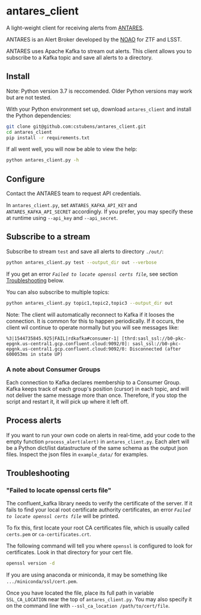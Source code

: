 # antares_client
A light-weight client for receiving alerts from [ANTARES](http://antares.noao.edu).

ANTARES is an Alert Broker developed by the [NOAO](http://noao.edu) for ZTF and LSST.

ANTARES uses Apache Kafka to stream out alerts. This client allows you to subscribe to a Kafka topic and save all alerts to a directory.

## Install

Note: Python version 3.7 is reccomended. Older Python versions may work but are not tested.

With your Python environment set up, download `antares_client` and install the Python dependencies:

```bash
git clone git@github.com:cstubens/antares_client.git
cd antares_client
pip install -r requirements.txt
```

If all went well, you will now be able to view the help:

```bash
python antares_client.py -h
```

## Configure

Contact the ANTARES team to request API credentials.

In `antares_client.py`, set `ANTARES_KAFKA_API_KEY` and `ANTARES_KAFKA_API_SECRET` accordingly. If you prefer, you may specify these at runtime using `--api_key` and `--api_secret`.

## Subscribe to a stream

Subscribe to stream `test` and save all alerts to directory `./out/`:

```bash
python antares_client.py test --output_dir out --verbose
```

If you get an error _`Failed to locate openssl certs file`_, see section [Troubleshooting](#Troubleshooting) below.

You can also subscribe to multiple topics:

```bash
python antares_client.py topic1,topic2,topic3 --output_dir out
```

Note: The client will automatically reconnect to Kafka if it looses the connection. It is common for this to happen periodically. If it occurs, the client wil continue to operate normally but you will see messages like:

```
%3|1544735845.925|FAIL|rdkafka#consumer-1| [thrd:sasl_ssl://b0-pkc-epgnk.us-central1.gcp.confluent.cloud:9092/0]: sasl_ssl://b0-pkc-epgnk.us-central1.gcp.confluent.cloud:9092/0: Disconnected (after 600053ms in state UP)
```

### A note about Consumer Groups

Each connection to Kafka declares membership to a Consumer Group. Kafka keeps track of each group's position (cursor) in each topic, and will not deliver the same message more than once. Therefore, if you stop the script and restart it, it will pick up where it left off.

## Process alerts

If you want to run your own code on alerts in real-time, add your code to the empty function `process_alert(alert)` in `antares_client.py`. Each alert will be a Python dict/list datastructure of the same schema as the output json files. Inspect the json files in `example_data/` for examples.

## Troubleshooting

### "Failed to locate openssl certs file"

The confluent_kafka library needs to verify the certificate of the server. If it fails to find your local root certificate authority certificates, an error _`Failed to locate openssl certs file`_ will be printed.

To fix this, first locate your root CA certificates file, which is usually called `certs.pem` or `ca-certificates.crt`.

The following command will tell you where `openssl` is configured to look for certificates. Look in that directory for your cert file.

```bash
openssl version -d
```

If you are using anaconda or miniconda, it may be something like `.../miniconda/ssl/cert.pem`.

Once you have located the file, place its full path in variable `SSL_CA_LOCATION` near the top of `antares_client.py`. You may also specify it on the command line with `--ssl_ca_location /path/to/cert/file`.
